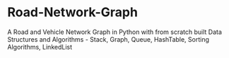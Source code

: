 # Road-Network-Graph
A Road and Vehicle Network Graph in Python with from scratch built Data Structures and Algorithms - 
Stack, Graph, Queue, HashTable, Sorting Algorithms, LinkedList

